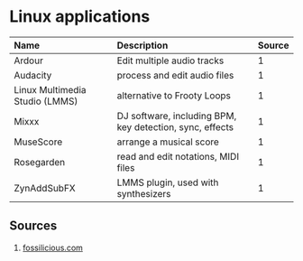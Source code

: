 # Linux applications

Name                            | Description                 | Source
:---                            | :---                        | :---
Ardour                          | Edit multiple audio tracks  | 1
Audacity                        | process and edit audio files| 1
Linux Multimedia Studio (LMMS)  | alternative to Frooty Loops | 1
Mixxx                           | DJ software, including BPM, key detection, sync, effects | 1
MuseScore                       | arrange a musical score     | 1
Rosegarden                      | read and edit notations, MIDI files | 1
ZynAddSubFX                     | LMMS plugin, used with synthesizers | 1

## Sources
  1. [fossilicious.com](https://www.fosslicious.com/2019/01/7-open-source-software-related-to-music.html)

